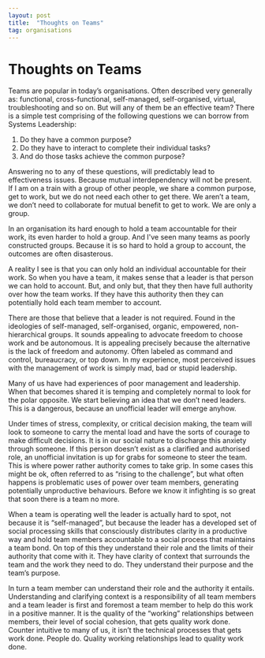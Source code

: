 ```yaml
---
layout: post
title:	"Thoughts on Teams"
tag: organisations
---
```


# Thoughts on Teams

Teams are popular in today’s organisations. Often described very generally as: functional, cross-functional, self-managed, self-organised, virtual, troubleshooting and so on. But will any of them be an effective team? There is a simple test comprising of the following questions we can borrow from Systems Leadership:
1. Do they have a common purpose?
1. Do they have to interact to complete their individual tasks?
1. And do those tasks achieve the common purpose?

Answering no to any of these questions, will predictably lead to effectiveness issues. Because mutual interdependency will not be present. If I am on a train with a group of other people, we share a common purpose, get to work, but we do not need each other to get there. We aren’t a team, we don’t need to collaborate for mutual benefit to get to work. We are only a group. 

In an organisation its hard enough to hold a team accountable for their work, its even harder to hold a group. And I've seen many teams as poorly constructed groups. Because it is so hard to hold a group to account, the outcomes are often disasterous.

A reality I see is that you can only hold an individual accountable for their work. So when you have a team, it makes sense that a leader is that person we can hold to account. But, and only but, that they then have full authority over how the team works. If they have this authority then they can potentially hold each team member to account.

There are those that believe that a leader is not required. Found in the ideologies of self-managed, self-organised, organic, empowered, non-hierarchical groups. It sounds appealing to advocate freedom to choose work and be autonomous. It is appealing precisely because the alternative is the lack of freedom and autonomy. Often labeled as command and control, bureaucracy, or top down. In my experience, most perceived issues with the management of work is simply mad, bad or stupid leadership. 

Many of us have had experiences of poor management and leadership. When that becomes shared it is temping and completely normal to look for the polar opposite. We start believing an idea that we don’t need leaders. This is a dangerous, because an unofficial leader will emerge anyhow.

Under times of stress, complexity, or critical decision making, the team will look to someone to carry the mental load and have the sorts of courage to make difficult decisions. It is in our social nature to discharge this anxiety through someone. If this person doesn’t exist as a clarified and authorised role, an unofficial invitation is up for grabs for someone to steer the team. This is where power rather authority comes to take grip. In some cases this might be ok, often referred to as “rising to the challenge”, but what often happens is problematic uses of power over team members, generating potentially unproductive behaviours. Before we know it infighting is so great that soon there is a team no more.

When a team is operating well the leader is actually hard to spot, not because it is “self-managed”, but because the leader has a developed set of social processing skills that consciously distributes clarity in a productive way and hold team members accountable to a social process that maintains a team bond. On top of this they understand their role and the limits of their authority that come with it. They have clarity of context that surrounds the team and the work they need to do. They understand their purpose and the team’s purpose.

In turn a team member can understand their role and the authority it entails. Understanding and clarifying context is a responsibility of all team members and a team leader is first and foremost a team member to help do this work in a positive manner. It is the quality of the “working” relationships between members, their level of social cohesion, that gets quality work done. Counter intuitive to many of us, it isn’t the technical processes that gets work done. People do. Quality working relationships lead to quality work done.